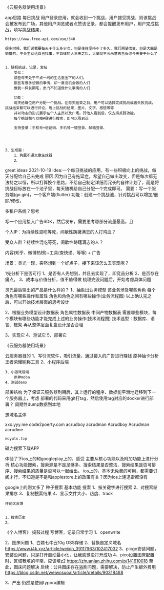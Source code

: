 《云服务器使用场景》

app思路
	每日挑战
	用户登录应用，就会收到一个挑战，用户接受挑战，则该挑战会被发布到广场，其他用户浏览或者点赞该记录，都会提醒发布用户，用户完成挑战，填写挑战结果，



	https://www.free-api.com/use/340

	很多时候，我们说我要每天干什么多少次，但是往往坚持不了多久，我们期望改变，但是大脑是懒惰的，不会主动给自己找事，不自律的人三天之后，大脑就不会乐意再告诉你今天要干什么了


	1、随机挑战，记录，发帖
		受众：
		那些每天处于三点一线的生活重压下的人们，
		那些有很多想做的事情，却一直没机会做的人们
		像我一样长期宅，出门不知道做什么事情的人们

		功能：
		每天给每位用户分配一个挑战。在每天结束之前，用户可以选择完成挑战或者失败挑战，挑战结束都可以进行评论，附上挑战的结果，图片、文字、感悟等等
		并以动态的形式展示在个人主页以及广场。其他人看到后，仅支持点赞功能。
		每个挑战都可以按#键进行搜索，即可以看到该

		支持登录：手机号+验证码、手机号一键登录、邮箱登录、




	2、生成器：
		1、狗屁不通文章生成器
		2、

great ideas
	2021-10-19
		idea:一个每日挑战的应用，有一些积极向上的挑战，每天分配给自己去完成
		原因:因为自己有拖延症，希望自己做出改变，但是每次都无法持之以恒，所以打算换个思路，不给自己制定详细而冗长的自律计划了，而是将挑战目标放在一个池子里，每天随机给自己分配一个完成即可。
		需要：写一个服务端(go gin)，一个客户端(flutter)
		功能：创建一个挑战池，针对挑战可以增加/删除/修改，


多租户系统？思考

写一个应用接入广告SDK，然后发布，需要思考哪部分流量最高，且


个人IP：为持续性混吃等死，间歇性踌躇满志的人打鸡血？

受众人群？持续性混吃等死，间歇性踌躇满志的人？

内容(知乎、微博热榜)+工具(查快递、等等) + 广告




场景：灵光一现，突然想到一个好点子，接下来该怎么去实现呢？

1先分析下是否可行
1、是否有人先想到，并且去实现了，即竞品分析
2、是否存在痛点，
3、成本与价值分析，值不值得做
梳理完没问题后，开始考虑具体问题

灵光最后输出的产品是什么样的？
1、抽象出业务模型
	该业务涉及哪些角色
	每个角色有哪些操作和属性
	角色和角色之间有哪些操作(业务流程图)
	以上确认完之后，可以开始技术层面的思考设计

2、根据业务模型设计数据表
	角色属性数据表	
	中间产物数据表
	需要哪些模块，每个模块有哪些功能才能完成上述的业务操作(技术流程图)
	技术选型：数据库、语言、框架
	再从整体层面复盘设计是否合理

3、实现它
4、测试它
5、部署它


《云服务器使用场景》

云服务器目的
	1、写引流软件，吸引流量，通过接入的广告进行赚钱
		原神抽卡分析
		王者荣耀昵称工具
	2、小程序后端

		
	3、小游戏后端
		原神moba
	4、测试demo
	

部署结构
	为了保证云服务器到期后，其上运行的程序、数据能平滑地迁移到下一个服务器上，考虑
	部署的代码采用git打tag，然后使用tag对应的docker进行部署？
	周期性dump数据到本地


想域名主体

xxx.yyy.me
	code2poerty.com
	acrudboy
	acrudman
	Acrudboy
	Acrudman
	acrudme


	moyuto.top

磁力搜索下载APP

体验了下ios上的和googleplay上的，感受
主要从核心功能以及附加功能上进行分析
核心功能搜索，搜索源是不是足够多、搜索结果是否整洁、搜索结果是否可排序、搜索结果的质量是否可以一起给出。
ios上的，基本无免费的可用，都需要订阅才行，不知道是不是和applestore上的政策有关？因为ios上连迅雷都没有

google上的则太多了
种子搜索
	基本功能
	搜索
		1、按关键字进行搜索
		2、对搜索结果排序
		3、复制搜索结果
		4、显示文件大小、热度、track

	评论区反馈


	1、搜索历史
	2、



《个人博客》
捣鼓过程
写博客，记录日常学习
1、openwrite

2、图床问题
	1、白嫖七牛云10g OSS存储
	2、替换自定义域名
		https://www.i4k.xyz/article/weixin_39117963/102417032
	3、picgo安装问题，安装没问题，只是打开自动最小化，让我感觉没打开成功
	4、pico设置图床配置时，区域我填的华南，应该填z2
		https://zhuanlan.zhihu.com/p/141610018
	至此，图床问题解决
	后续：公共图床存在盗刷问题，需要解决，防止产生额外费用
	https://blog.csdn.net/weiwosuoai/article/details/90318488

3、产出
仍然是使用typora编辑


